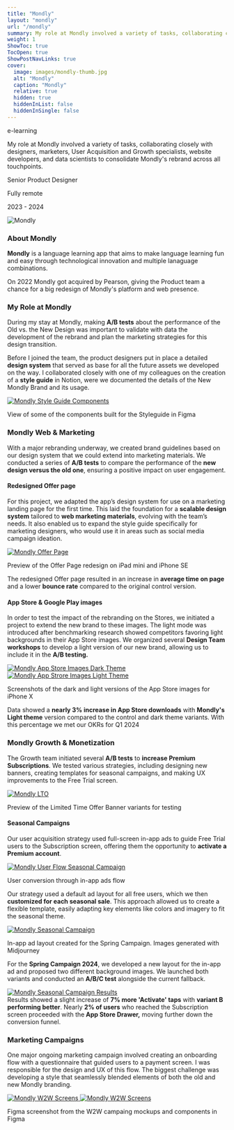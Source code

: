 ```yaml
---
title: "Mondly"
layout: "mondly"
url: "/mondly"
summary: My role at Mondly involved a variety of tasks, collaborating closely with designers, marketers, User Acquisition and Growth specialists, website developers, and data scientists to consolidate Mondly's rebrand across all touchpoints.
weight: 1
ShowToc: true
TocOpen: true
ShowPostNavLinks: true
cover:
  image: images/mondly-thumb.jpg
  alt: "Mondly"
  caption: "Mondly"
  relative: true
  hidden: true
  hiddenInList: false
  hiddenInSingle: false
---
```


<div class="intro-info">

<span class="tag blue text-blue">e-learning</span>

<p class="intro-description">My role at Mondly involved a variety of tasks, collaborating closely with designers, marketers, User Acquisition and Growth specialists, website developers, and data scientists to consolidate Mondly's rebrand across all touchpoints.</p>

  <div class="intro-details-wrapper">
      <p class="intro-details no-margin-bottom"><span class="fi" style="background-image: url(images/mouse.svg)"></span> Senior Product Designer</p>
      <p class="intro-details no-margin-bottom"><span class="fi" style="background-image: url(images/globe.svg)"></span> Fully remote</p>
      <p class="intro-details no-margin-bottom"><span class="fi" style="background-image: url(images/calendar.svg)"></span>  2023 - 2024</p>
  </div>
</div>

![Mondly](images/mondly-intro.jpg)

### About Mondly

**Mondly** is a language learning app that aims to make language learning fun and easy through technological innovation and multiple lanaguage combinations.

On 2022 Mondly got acquired by Pearson, giving the Product team a chance for a big redesign of Mondly's platform and web presence.

### My Role at Mondly

During my stay at Mondly, making **A/B tests** about the performance of the Old vs. the New Design was important to validate with data the development of the rebrand and plan the marketing strategies for this design transition.

Before I joined the team, the product designers put in place a detailed **design system** that served as base for all the future assets we developed on the way. I collaborated closely with one of my colleagues on the creation of a **style guide** in Notion, were we documented the details of the New Mondly Brand and its usage.

<a href="images/styleguide-components.png" class="lightbox">
  <img src="images/styleguide-components.png" alt="Mondly Style Guide Components">
</a>

<p class="photo-footnote">View of some of the components built for the Styleguide in Figma</p>

### Mondly Web & Marketing

With a major rebranding underway, we created brand guidelines based on our design system that we could extend into marketing materials. We conducted a series of **A/B tests** to compare the performance of the **new design versus the old one**, ensuring a positive impact on user engagement.

#### Redesigned Offer page

For this project, we adapted the app’s design system for use on a marketing landing page for the first time. This laid the foundation for a **scalable design system** tailored to **web marketing materials**, evolving with the team’s needs. It also enabled us to expand the style guide specifically for marketing designers, who would use it in areas such as social media campaign ideation.

<a href="images/mondly-offer-page.png" class="lightbox">
  <img src="images/mondly-offer-page.png" alt="Mondly Offer Page">
</a>

<p class="photo-footnote">Preview of the Offer Page redesign on iPad mini and iPhone SE</p>

<div class="box-notes yellow" style="margin-bottom:20px">
 The redesigned Offer page resulted in an increase in <strong>average time on page</strong> and a lower <strong>bounce rate</strong> compared to the original control version.</div>

#### App Store & Google Play images

In order to test the impact of the rebranding on the Stores, we initiated a project to extend the new brand to these images. The light mode was introduced after benchmarking research showed competitors favoring light backgrounds in their App Store images. We organized several **Design Team workshops** to develop a light version of our new brand, allowing us to include it in the **A/B testing.**

 <a href="images/app-store-images-dark.png" class="lightbox">
   <img src="images/app-store-images-dark.png" alt="Mondly App Store Images Dark Theme">
 </a>

 <a href="images/app-store-images-light.png" class="lightbox">
   <img src="images/app-store-images-light.png" alt="Mondly App Strore Images Light Theme">
 </a>

<p class="photo-footnote">Screenshots of the dark and light versions of the App Store images for iPhone X</p>

<div class="box-notes yellow" style="margin-bottom:20px"> Data showed a <strong>nearly 3% increase in App Store downloads</strong> with <strong>Mondly's Light theme</strong> version compared to the control and dark theme variants. With this percentage we met our OKRs for Q1 2024</div>

### Mondly Growth & Monetization

The Growth team initiated several **A/B tests** to **increase Premium Subscriptions**. We tested various strategies, including designing new banners, creating templates for seasonal campaigns, and making UX improvements to the Free Trial screen.

<a href="images/mondly-lto.png" class="lightbox">
  <img src="images/mondly-lto.png" alt="Mondly LTO">
</a>

<p class="photo-footnote">Preview of the Limited Time Offer Banner variants for testing</p>

#### Seasonal Campaigns

Our user acquisition strategy used full-screen in-app ads to guide Free Trial users to the Subscription screen, offering them the opportunity to **activate a Premium account**.

<a href="images/seasonal-campaigns-user-flow.png" class="lightbox">
  <img src="images/seasonal-campaigns-user-flow.png" alt="Mondly User Flow Seasonal Campaign">
</a>
<p class="photo-footnote">User conversion through in-app ads flow</p>

Our strategy used a default ad layout for all free users, which we then **customized for each seasonal sale**. This approach allowed us to create a flexible template, easily adapting key elements like colors and imagery to fit the seasonal theme.

<a href="images/seasonal-campaigns-redesign.png" class="lightbox">
  <img src="images/seasonal-campaigns-redesign.png" alt="Mondly Seasonal Campaign">
</a>

<p class="photo-footnote">In-app ad layout created for the Spring Campaign. Images generated with Midjourney</p>

For the **Spring Campaign 2024**, we developed a new layout for the in-app ad and proposed two different background images. We launched both variants and conducted an **A/B/C test** alongside the current fallback.

<a href="images/seasonal-campaigns-test-result.png" class="lightbox">
  <img src="images/seasonal-campaigns-test-result.png" alt="Mondly Seasonal Campaign Results">
</a>

<div class="box-notes yellow" style="margin-bottom:20px">
 Results showed a slight increase of <strong>7% more 'Activate' taps</strong> with <strong>variant B performing better</strong>. Nearly <strong>2% of users</strong> who reached the Subscription screen proceeded with the<strong> App Store Drawer,</strong> moving further down the conversion funnel.
</div>

### Marketing Campaigns

One major ongoing marketing campaign involved creating an onboarding flow with a questionnaire that guided users to a payment screen. I was responsible for the design and UX of this flow. The biggest challenge was developing a style that seamlessly blended elements of both the old and new Mondly branding.

<a href="images/w2w-screens.png" class="lightbox">
  <img src="images/w2w-screens.png" alt="Mondly W2W Screens">
</a>

<a href="images/w2w-components.png" class="lightbox">
  <img src="images/w2w-components.png" alt="Mondly W2W Screens">
</a>

<p class="photo-footnote">Figma screenshot from the W2W campaing mockups and components in Figma</p>
